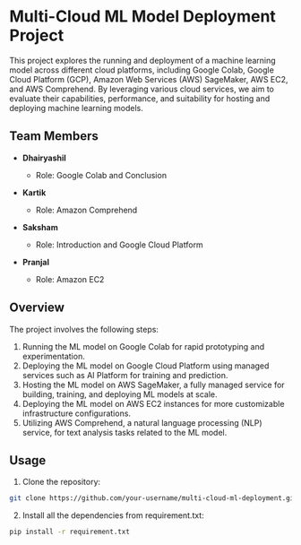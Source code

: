 # Multi-Cloud ML Model Deployment Project

This project explores the running and deployment of a machine learning model across different cloud platforms, including Google Colab, Google Cloud Platform (GCP), Amazon Web Services (AWS) SageMaker, AWS EC2, and AWS Comprehend. By leveraging various cloud services, we aim to evaluate their capabilities, performance, and suitability for hosting and deploying machine learning models.

## Team Members

- **Dhairyashil**
  - Role: Google Colab and Conclusion
    
- **Kartik**
  - Role: Amazon Comprehend
    
- **Saksham**
  - Role: Introduction and Google Cloud Platform
    
- **Pranjal**
  - Role: Amazon EC2

## Overview

The project involves the following steps:

1. Running the ML model on Google Colab for rapid prototyping and experimentation.
2. Deploying the ML model on Google Cloud Platform using managed services such as AI Platform for training and prediction.
3. Hosting the ML model on AWS SageMaker, a fully managed service for building, training, and deploying ML models at scale.
4. Deploying the ML model on AWS EC2 instances for more customizable infrastructure configurations.
5. Utilizing AWS Comprehend, a natural language processing (NLP) service, for text analysis tasks related to the ML model.

## Usage

1. Clone the repository:

```bash
git clone https://github.com/your-username/multi-cloud-ml-deployment.git
```

2. Install all the dependencies from requirement.txt:

```bash
pip install -r requirement.txt
```
